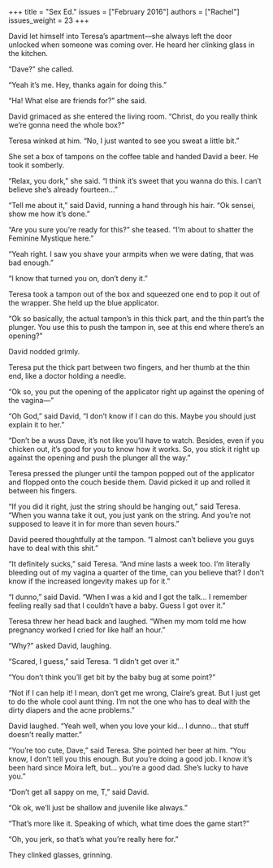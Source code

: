+++
title = "Sex Ed."
issues = ["February 2016"]
authors = ["Rachel"]
issues_weight = 23
+++

David let himself into Teresa’s apartment—she always left the door unlocked when someone was coming over. He heard her clinking glass in the kitchen.

“Dave?” she called.

“Yeah it’s me. Hey, thanks again for doing this.”

“Ha! What else are friends for?” she said.

David grimaced as she entered the living room. “Christ, do you really think we’re gonna need the whole box?”

Teresa winked at him. “No, I just wanted to see you sweat a little bit.”

She set a box of tampons on the coffee table and handed David a beer. He took it somberly.

“Relax, you dork,” she said. “I think it’s sweet that you wanna do this. I can’t believe she’s already fourteen…”

“Tell me about it,” said David, running a hand through his hair. “Ok sensei, show me how it’s done.”

“Are you sure you’re ready for this?” she teased. “I’m about to shatter the Feminine Mystique here.”

“Yeah right. I saw you shave your armpits when we were dating, that was bad enough.”

“I know that turned you on, don’t deny it.”

Teresa took a tampon out of the box and squeezed one end to pop it out of the wrapper. She held up the blue applicator.

“Ok so basically, the actual tampon’s in this thick part, and the thin part’s the plunger. You use this to push the tampon in, see at this end where there’s an opening?”

David nodded grimly.

Teresa put the thick part between two fingers, and her thumb at the thin end, like a doctor holding a needle.

“Ok so, you put the opening of the applicator right up against the opening of the vagina—”

“Oh God,” said David, “I don’t know if I can do this. Maybe you should just explain it to her.”

“Don’t be a wuss Dave, it’s not like you’ll have to watch. Besides, even if you chicken out, it’s good for you to know how it works. So, you stick it right up against the opening and push the plunger all the way.”

Teresa pressed the plunger until the tampon popped out of the applicator and flopped onto the couch beside them. David picked it up and rolled it between his fingers.

“If you did it right, just the string should be hanging out,” said Teresa. “When you wanna take it out, you just yank on the string. And you’re not supposed to leave it in for more than seven hours.”

David peered thoughtfully at the tampon. “I almost can’t believe you guys have to deal with this shit.”

“It definitely sucks,” said Teresa. “And mine lasts a week too. I’m literally bleeding out of my vagina a quarter of the time, can you believe that? I don’t know if the increased longevity makes up for it.”

“I dunno,” said David. “When I was a kid and I got the talk… I remember feeling really sad that I couldn’t have a baby. Guess I got over it.”

Teresa threw her head back and laughed. “When my mom told me how pregnancy worked I cried for like half an hour.”

“Why?” asked David, laughing.

“Scared, I guess,” said Teresa. “I didn’t get over it.”

“You don’t think you’ll get bit by the baby bug at some point?”

“Not if I can help it! I mean, don’t get me wrong, Claire’s great. But I just get to do the whole cool aunt thing. I’m not the one who has to deal with the dirty diapers and the acne problems.”

David laughed. “Yeah well, when you love your kid… I dunno… that stuff doesn't really matter.”

“You’re too cute, Dave,” said Teresa. She pointed her beer at him. “You know, I don’t tell you this enough. But you’re doing a good job. I know it’s been hard since Moira left, but… you’re a good dad. She’s lucky to have you.”

“Don’t get all sappy on me, T,” said David.

“Ok ok, we’ll just be shallow and juvenile like always.”

“That’s more like it. Speaking of which, what time does the game start?”

“Oh, you jerk, so that’s what you’re really here for.”

They clinked glasses, grinning.
